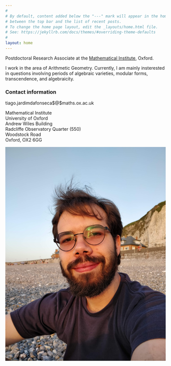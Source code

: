 ```yaml
---
#
# By default, content added below the "---" mark will appear in the home page
# between the top bar and the list of recent posts.
# To change the home page layout, edit the _layouts/home.html file.
# See: https://jekyllrb.com/docs/themes/#overriding-theme-defaults
#
layout: home
---
```


<div class="wrapper">

<div id="right-block">
<p>
	Postdoctoral Research Associate at the <a href="https://www.maths.ox.ac.uk/">Mathematical Institute</a>, Oxford.
</p>

<p>
	I work in the area of Arithmetic Geometry. Currently, I am mainly insterested in questions involving periods of algebraic varieties, modular forms, transcendence, and algebraicity.
</p>

<h3>
	Contact information
</h3>

<p>
	<span id="mail">tiago.jardimdafonseca$@$maths.ox.ac.uk</span>
</p> 

Mathematical Institute <br>
University of Oxford <br>
Andrew Wiles Building <br>
Radcliffe Observatory Quarter (550) <br>
Woodstock Road <br>
Oxford, OX2 6GG <br>
</div>

<div id="left-block">
<img src="assets/pictures/dieppe.jpg" alt="photo">
</div>

</div>
